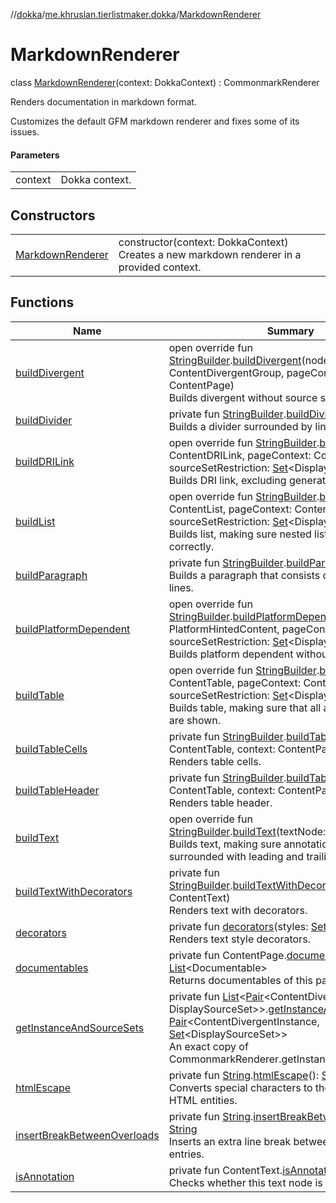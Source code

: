 //[dokka](../../../index.md)/[me.khruslan.tierlistmaker.dokka](../index.md)/[MarkdownRenderer](index.md)

# MarkdownRenderer

class [MarkdownRenderer](index.md)(context: DokkaContext) : CommonmarkRenderer

Renders documentation in markdown format.

Customizes the default GFM markdown renderer and fixes some of its issues.

#### Parameters

| | |
|---|---|
| context | Dokka context. |

## Constructors

| | |
|---|---|
| [MarkdownRenderer](-markdown-renderer.md) | constructor(context: DokkaContext)<br>Creates a new markdown renderer in a provided context. |

## Functions

| Name | Summary |
|---|---|
| [buildDivergent](build-divergent.md) | open override fun [StringBuilder](https://kotlinlang.org/api/latest/jvm/stdlib/kotlin.text/-string-builder/index.html).[buildDivergent](build-divergent.md)(node: ContentDivergentGroup, pageContext: ContentPage)<br>Builds divergent without source set tags. |
| [buildDivider](build-divider.md) | private fun [StringBuilder](https://kotlinlang.org/api/latest/jvm/stdlib/kotlin.text/-string-builder/index.html).[buildDivider](build-divider.md)()<br>Builds a divider surrounded by line breaks. |
| [buildDRILink](build-d-r-i-link.md) | open override fun [StringBuilder](https://kotlinlang.org/api/latest/jvm/stdlib/kotlin.text/-string-builder/index.html).[buildDRILink](build-d-r-i-link.md)(node: ContentDRILink, pageContext: ContentPage, sourceSetRestriction: [Set](https://kotlinlang.org/api/latest/jvm/stdlib/kotlin.collections/-set/index.html)&lt;DisplaySourceSet&gt;?)<br>Builds DRI link, excluding generated code. |
| [buildList](build-list.md) | open override fun [StringBuilder](https://kotlinlang.org/api/latest/jvm/stdlib/kotlin.text/-string-builder/index.html).[buildList](build-list.md)(node: ContentList, pageContext: ContentPage, sourceSetRestriction: [Set](https://kotlinlang.org/api/latest/jvm/stdlib/kotlin.collections/-set/index.html)&lt;DisplaySourceSet&gt;?)<br>Builds list, making sure nested lists are ordered correctly. |
| [buildParagraph](build-paragraph.md) | private fun [StringBuilder](https://kotlinlang.org/api/latest/jvm/stdlib/kotlin.text/-string-builder/index.html).[buildParagraph](build-paragraph.md)()<br>Builds a paragraph that consists of the two blank lines. |
| [buildPlatformDependent](build-platform-dependent.md) | open override fun [StringBuilder](https://kotlinlang.org/api/latest/jvm/stdlib/kotlin.text/-string-builder/index.html).[buildPlatformDependent](build-platform-dependent.md)(content: PlatformHintedContent, pageContext: ContentPage, sourceSetRestriction: [Set](https://kotlinlang.org/api/latest/jvm/stdlib/kotlin.collections/-set/index.html)&lt;DisplaySourceSet&gt;?)<br>Builds platform dependent without source set tags. |
| [buildTable](build-table.md) | open override fun [StringBuilder](https://kotlinlang.org/api/latest/jvm/stdlib/kotlin.text/-string-builder/index.html).[buildTable](build-table.md)(node: ContentTable, pageContext: ContentPage, sourceSetRestriction: [Set](https://kotlinlang.org/api/latest/jvm/stdlib/kotlin.collections/-set/index.html)&lt;DisplaySourceSet&gt;?)<br>Builds table, making sure that all available contents are shown. |
| [buildTableCells](build-table-cells.md) | private fun [StringBuilder](https://kotlinlang.org/api/latest/jvm/stdlib/kotlin.text/-string-builder/index.html).[buildTableCells](build-table-cells.md)(table: ContentTable, context: ContentPage)<br>Renders table cells. |
| [buildTableHeader](build-table-header.md) | private fun [StringBuilder](https://kotlinlang.org/api/latest/jvm/stdlib/kotlin.text/-string-builder/index.html).[buildTableHeader](build-table-header.md)(table: ContentTable, context: ContentPage)<br>Renders table header. |
| [buildText](build-text.md) | open override fun [StringBuilder](https://kotlinlang.org/api/latest/jvm/stdlib/kotlin.text/-string-builder/index.html).[buildText](build-text.md)(textNode: ContentText)<br>Builds text, making sure annotations are surrounded with leading and trailing spacer. |
| [buildTextWithDecorators](build-text-with-decorators.md) | private fun [StringBuilder](https://kotlinlang.org/api/latest/jvm/stdlib/kotlin.text/-string-builder/index.html).[buildTextWithDecorators](build-text-with-decorators.md)(textNode: ContentText)<br>Renders text with decorators. |
| [decorators](decorators.md) | private fun [decorators](decorators.md)(styles: [Set](https://kotlinlang.org/api/latest/jvm/stdlib/kotlin.collections/-set/index.html)&lt;Style&gt;): [String](https://kotlinlang.org/api/latest/jvm/stdlib/kotlin/-string/index.html)<br>Renders text style decorators. |
| [documentables](documentables.md) | private fun ContentPage.[documentables](documentables.md)(): [List](https://kotlinlang.org/api/latest/jvm/stdlib/kotlin.collections/-list/index.html)&lt;Documentable&gt;<br>Returns documentables of this page. |
| [getInstanceAndSourceSets](get-instance-and-source-sets.md) | private fun [List](https://kotlinlang.org/api/latest/jvm/stdlib/kotlin.collections/-list/index.html)&lt;[Pair](https://kotlinlang.org/api/latest/jvm/stdlib/kotlin/-pair/index.html)&lt;ContentDivergentInstance, DisplaySourceSet&gt;&gt;.[getInstanceAndSourceSets](get-instance-and-source-sets.md)(): [Pair](https://kotlinlang.org/api/latest/jvm/stdlib/kotlin/-pair/index.html)&lt;ContentDivergentInstance, [Set](https://kotlinlang.org/api/latest/jvm/stdlib/kotlin.collections/-set/index.html)&lt;DisplaySourceSet&gt;&gt;<br>An exact copy of CommonmarkRenderer.getInstanceAndSourceSets. |
| [htmlEscape](html-escape.md) | private fun [String](https://kotlinlang.org/api/latest/jvm/stdlib/kotlin/-string/index.html).[htmlEscape](html-escape.md)(): [String](https://kotlinlang.org/api/latest/jvm/stdlib/kotlin/-string/index.html)<br>Converts special characters to their corresponding HTML entities. |
| [insertBreakBetweenOverloads](insert-break-between-overloads.md) | private fun [String](https://kotlinlang.org/api/latest/jvm/stdlib/kotlin/-string/index.html).[insertBreakBetweenOverloads](insert-break-between-overloads.md)(): [String](https://kotlinlang.org/api/latest/jvm/stdlib/kotlin/-string/index.html)<br>Inserts an extra line break between overloaded entries. |
| [isAnnotation](is-annotation.md) | private fun ContentText.[isAnnotation](is-annotation.md)(): [Boolean](https://kotlinlang.org/api/latest/jvm/stdlib/kotlin/-boolean/index.html)<br>Checks whether this text node is an annotation. |

